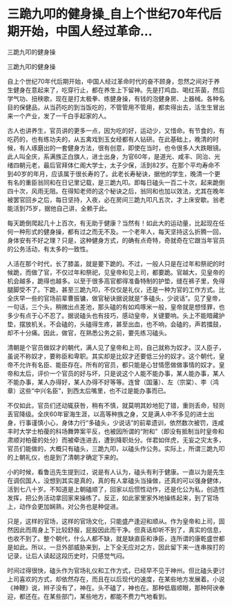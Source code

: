 # 三跪九叩的健身操_自上个世纪70年代后期开始，中国人经过革命...

三跪九叩的健身操

三跪九叩的健身操

自上个世纪70年代后期开始，中国人经过革命时代的奋不顾身，忽然之间对于养生健身在意起来了，吃穿行止，都在养生上下留神。先是打鸡血、喝红茶菌，然后学气功、扭秧歌，现在是打太极拳、练健身操，有钱的泡健身房、上器械。各种名目的保健品，从当药吃的到当饭吃的，不管管用不管用，都卖得出去，活生生冒出来一个产业，发了一千白手起家的人。

古人也讲养生，官员讲的更多一点，因为吃的好，运动少，又惜命。有节食的，有吃药的，也有练功夫的，从五禽戏到玉女经都有人钻研。在此基础上，晚清的时候，有人琢磨出的一套健身方法，很有创意，即使在当时，也令很多人大跌眼镜。此人叫全庆，系满族正白旗人，进士出身，为官60年，是道光、咸丰、同治、光绪四朝元老，最后官拜体仁阁大学士，太子少保，活到82岁。在那个平均寿命不到40岁的年月，应该属于很长寿的了。此老长寿秘诀，据他的学生，晚清一个更有名的重臣翁同和在日记里记载，是三跪九叩。即每日磕头一百二十次，起来跪倒四十次，风雨无阻。在得知老师的这个秘诀之后，翁同和也加以效法，尤其在晚年被罢官回乡之后，每日坚持，入夜，必在房间三跪九叩凡五次，才上床安歇。翁老能活到75岁，据他自己讲，全赖于此。

每天跪倒爬起几十上百次，有无助于健康？当然有！如此大的运动量，比起现在任何一种形式的健身操，都有过之而无不及。一个老年人，每天坚持这么折腾一回，身体安有不好之理？只是，这种健身方式，的确有点奇特，奇就奇在它跟当年官员的公务活动，有太多的一致性。

人活在那个时代，长了膝盖，就是要下跪的。不过，一般人只是在过年和祭祀的时候跪，而做了官，不仅过年和祭祀，见皇帝和见上司，都要跪。官越大，见皇帝的机会越多，跪得也越多。以至于很多高官都得准备特制的护垫，缝在裤子里，免得腿脚受不了。下跪，甚至三跪九叩，不仅仅是礼仪，还是一种为官的工作方式。比全庆早一些的官场前辈曹振镛，做官秘诀据说就是“多磕头，少说话”。见了皇帝，一句话，三个头，稍微出点差池，那头磕的有如鸡啄米一般，皇帝就是想怪罪，也多少有点于心不忍了。据说磕头也有技巧，感动皇帝，关键要响。头上不能暗藏护垫，摆放机关。不会磕的，头磕得生疼，甚至出血，也不响，会磕的，声若擂鼓，却不十分痛。因此，做官，在熟悉公务之前，要先练习磕头。

清朝是个官员做奴才的朝代，满人见了皇帝和上司，自己就称为奴才。汉人臣子，虽说不称奴才，要称臣和卑职。其实却是比奴才还要低三分的奴才。这个朝代，皇帝不允许有名臣、能臣存在。所有的官员，都只能是心甘情愿做做事情的奴才。皇帝和太后，评价一个官员的好与坏，只是说这个人能不能办事，某人能办事，某人不能办事，某人办得好，某人办得不好等等。连曾（国藩）、左（宗棠）、李（鸿章）这些“中兴名臣”，到西太后嘴里，也不过是能办事而已。

不仅如此，官员们还动辄获咎，稍有不慎，就莫明其妙地犯了错，重则丢命，轻则丢官降级。全庆60年宦海生涯，以高等种族之身，又是满人中不多见的进士出身，行事谨慎小心，身体力行“多磕头，少说话”的前辈遗训，依然数次被罚，连咸丰时大学士柏葰的科场舞弊案平反，也被因所谓的“附和”（即没有抵制当时皇帝和肃顺对柏葰的处分）而被牵连进去，遭到降职处分。伴君如伴虎，无妄之灾太多，官员们能做的，大概只有磕头，三跪九叩，以磕头作公务。实际上，所谓三跪九叩的上朝礼仪，也是到了清朝才确定下来的。

小的时候，看鲁迅先生提到过，说是有人认为，磕头有利于健康。一直以为是先生在调侃国人，没想到其实是真的，真的有人拿磕头当操做，还真的可以强身健体，活到七八十岁。不知道是上朝磕顺了，回家以后惯性动作，还是化公为私，创造性发挥，把公务活动拿回家来操练了。反正，如此家里家外地操练起来，到了官场上，动作会更加娴熟，对公务也是种促进。

只是，这样的官场，这样的官场文化，只能盛产逢迎和顺从。作为皇帝和上司，固然因此而周身上下比较舒服，屁股因此而干净。但真话却听不到了，真实的信息，也收不到了。整个朝代，什么人都不缺，就是缺直臣和诤臣，连所谓的康乾盛世都是如此。所以，一旦外部威胁来到，上下全无应对之方，因此留下来一连串挨打的记录，让后人读起这段历史时，只感觉气闷。

时间过得很快，磕头作为官场礼仪和工作方式，已经早不见于神州。但比磕头更讨上司喜欢的方式，却依然存在，而且在以后现代的速度，在某些地方发展着。小说《神鞭》说，辫子没有了，神在。头不磕了，神也在。那种低眉顺眼，那种阿谀奉迎，都还在。在某些部门，某些地方，都能不费力气地看到。